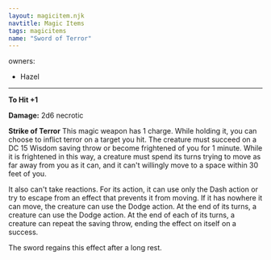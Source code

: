 ```yaml
---
layout: magicitem.njk
navtitle: Magic Items
tags: magicitems
name: "Sword of Terror"
---
```

owners:
  - Hazel
---

**To Hit +1**

**Damage:** 2d6 necrotic

**Strike of Terror** This magic weapon has 1 charge. While holding it, you can choose to inflict terror on a target you hit. The creature must succeed on a DC 15 Wisdom saving throw or become frightened of you for 1 minute. While it is frightened in this way, a creature must spend its turns trying to move as far away from you as it can, and it can't willingly move to a space within 30 feet of you. 

It also can't take reactions. For its action, it can use only the Dash action or try to escape from an effect that prevents it from moving. If it has nowhere it can move, the creature can use the Dodge action. At the end of its turns, a creature can use the Dodge action. At the end of each of its turns, a creature can repeat the saving throw, ending the effect on itself on a success.

The sword regains this effect after a long rest.